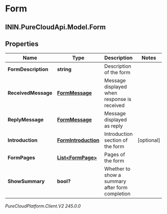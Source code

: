 # Form

## ININ.PureCloudApi.Model.Form

## Properties

|Name | Type | Description | Notes|
|------------ | ------------- | ------------- | -------------|
| **FormDescription** | **string** | Description of the form | |
| **ReceivedMessage** | [**FormMessage**](FormMessage) | Message displayed when response is received | |
| **ReplyMessage** | [**FormMessage**](FormMessage) | Message displayed as reply | |
| **Introduction** | [**FormIntroduction**](FormIntroduction) | Introduction section of the form | [optional] |
| **FormPages** | [**List&lt;FormPage&gt;**](FormPage) | Pages of the form | |
| **ShowSummary** | **bool?** | Whether to show a summary after form completion | |



_PureCloudPlatform.Client.V2 245.0.0_
